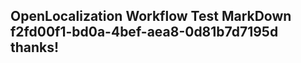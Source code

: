 <properties
ms.topic="hero-topic"
ms.test1="hero-topic"
ms.test2="test"/>

## OpenLocalization Workflow Test MarkDown f2fd00f1-bd0a-4bef-aea8-0d81b7d7195d thanks!
